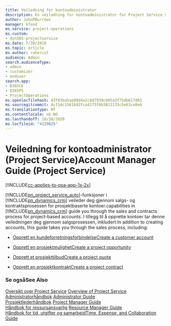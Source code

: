 ```yaml
---
title: Veiledning for kontoadministrator
description: En veiledning for kontoadministrator for Project Service som veileder deg gjennom salgs- og kontraktsprosessen for prosjektbaserte kontoer
author: JohnPBurrows
manager: kfend
ms.service: project-operations
ms.custom:
- dyn365-projectservice
ms.date: 7/30/2018
ms.topic: article
ms.author: ruhercul
audience: Admin
search.audienceType:
- admin
- customizer
- enduser
search.app:
- D365CE
- D365PS
- ProjectOperations
ms.openlocfilehash: 43f83ba5aa99d4a2c8d7939cb05a3f75db617d61
ms.sourcegitcommit: 4cf1dc1561b92fca4175f0b3813133c5e63ce8e6
ms.translationtype: HT
ms.contentlocale: nb-NO
ms.lasthandoff: 10/28/2020
ms.locfileid: "4129825"
---
```

# <a name="account-manager-guide-project-service"></a><span data-ttu-id="3adfd-103">Veiledning for kontoadministrator (Project Service)</span><span class="sxs-lookup"><span data-stu-id="3adfd-103">Account Manager Guide (Project Service)</span></span>

[!INCLUDE[cc-applies-to-psa-app-1x-2x](../includes/cc-applies-to-psa-app-1x-2x.md)]

[!INCLUDE[pn_project_service_auto](../includes/pn-project-service-auto.md)]<span data-ttu-id="3adfd-104">-funksjoner i [!INCLUDE[pn_dynamics_crm](../includes/pn-dynamics-crm.md)] veileder deg gjennom salgs- og kontraktsprosessen for prosjektbaserte kontoer.</span><span class="sxs-lookup"><span data-stu-id="3adfd-104">capabilities in [!INCLUDE[pn_dynamics_crm](../includes/pn-dynamics-crm.md)] guide you through the sales and contracts process for project-based accounts.</span></span> <span data-ttu-id="3adfd-105">I tillegg til å opprette kontoer tar denne veiledningen deg gjennom salgsprosessen, inkludert:</span><span class="sxs-lookup"><span data-stu-id="3adfd-105">In addition to creating accounts, this guide takes you through the sales process, including:</span></span>  
  
-   [<span data-ttu-id="3adfd-106">Opprett en kundeforretningsforbindelse</span><span class="sxs-lookup"><span data-stu-id="3adfd-106">Create a customer account</span></span>](../psa/create-customer-account.md)  
  
-   [<span data-ttu-id="3adfd-107">Opprett en prosjektmulighet</span><span class="sxs-lookup"><span data-stu-id="3adfd-107">Create a project opportunity</span></span>](../psa/create-project-opportunity.md)  
  
-   [<span data-ttu-id="3adfd-108">Opprett et prosjekttilbud</span><span class="sxs-lookup"><span data-stu-id="3adfd-108">Create a project quote</span></span>](../psa/create-project-quote.md)  
  
-   [<span data-ttu-id="3adfd-109">Opprett en prosjektkontrakt</span><span class="sxs-lookup"><span data-stu-id="3adfd-109">Create a project contract</span></span>](../psa/create-project-contract.md)  
  
  
### <a name="see-also"></a><span data-ttu-id="3adfd-110">Se også</span><span class="sxs-lookup"><span data-stu-id="3adfd-110">See Also</span></span>  
 <span data-ttu-id="3adfd-111">[Oversikt over Project Service](../psa/overview.md) </span><span class="sxs-lookup"><span data-stu-id="3adfd-111">[Overview of Project Service](../psa/overview.md) </span></span>  
 <span data-ttu-id="3adfd-112">[Administratorhåndbok](../psa/admin-guide.md) </span><span class="sxs-lookup"><span data-stu-id="3adfd-112">[Administrator Guide](../psa/admin-guide.md) </span></span>  
 <span data-ttu-id="3adfd-113">[Prosjektlederhåndbok](../psa/project-manager-guide.md) </span><span class="sxs-lookup"><span data-stu-id="3adfd-113">[Project Manager Guide](../psa/project-manager-guide.md) </span></span>  
 <span data-ttu-id="3adfd-114">[Håndbok for ressursansvarlig](../psa/resource-manager-guide.md) </span><span class="sxs-lookup"><span data-stu-id="3adfd-114">[Resource Manager Guide](../psa/resource-manager-guide.md) </span></span>  
 [<span data-ttu-id="3adfd-115">Håndbok for tid, utgifter og samarbeid</span><span class="sxs-lookup"><span data-stu-id="3adfd-115">Time, Expense, and Collaboration Guide</span></span>](../psa/time-expense-collaboration-guide.md)
